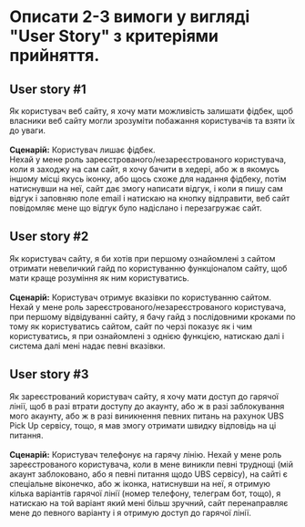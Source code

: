 # Описати 2-3 вимоги у вигляді "User Story" з критеріями прийняття.

## User story #1
Як користувач веб сайту, я хочу мати можливість залишати фідбек, щоб власники веб сайту могли зрозуміти побажання користувачів та взяти їх до уваги. <br><br>
**Сценарій:** Користувач лишає фідбек. <br>
          Нехай у мене роль зареєстрованого/незареєстрованого користувача, коли я заходжу на сам сайт, я хочу бачити в хедері, або ж в якомусь іншому місці якусь іконку,
          або щось схоже для надання фідбеку, потім натиснувши на неї, сайт дає змогу написати відгук, і коли я пишу сам відгук і заповняю поле email і натискаю на кнопку відправити, веб сайт повідомляє мене що відгук було надіслано і перезагружає сайт.

## User story #2
Як користувач сайту, я би хотів при першому ознайомлені з сайтом отримати невеличкий гайд по користуванню функціоналом сайту, щоб мати краще розуміння як ним користуватись. <br><br>
**Сценарій:** Користувач отримує вказівки по користуванню сайтом. <br>
          Нехай у мене роль зареєстрованого/незареєстрованого користувача, при першому відвідуванні сайту, я бачу гайд з послідовними кроками по тому як користуватись сайтом, сайт по черзі показує як і чим користуватись,
          я при ознайомлені з однією функцією, натискаю далі і система далі мені надає певні вказівки.

## User story #3
Як зареєстрований користувач сайту, я хочу мати доступ до гарячої лінії, щоб в разі втрати доступу до акаунту, або ж в разі заблокування мого акаунту, 
або ж в разі виникнення певних питань на рахунок UBS Pick Up сервісу, тощо, я мав змогу отримати швидку відповідь на ці питання. <br><br>
**Сценарій:** Користувач телефонує на гарячу лінію.
          Нехай у мене роль зареєстрованого користувача, коли в мене виникли певні труднощі (мій акаунт заблоковано, або я певні питання щодо UBS сервісу), на сайті є спеціальне віконечко, або ж іконка, натиснувши на неї,
          я отримую кілька варіантів гарячої лінії (номер телефону, телеграм бот, тощо), я натискаю на той варіант який мені більш зручний, сайт перенаправляє мене до певного варіанту і я отримую доступ до гарячої лінії.
